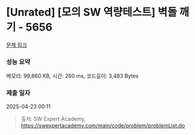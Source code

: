 # [Unrated] [모의 SW 역량테스트] 벽돌 깨기 - 5656 

[문제 링크](https://swexpertacademy.com/main/code/problem/problemDetail.do?contestProbId=AWXRQm6qfL0DFAUo) 

### 성능 요약

메모리: 99,860 KB, 시간: 260 ms, 코드길이: 3,483 Bytes

### 제출 일자

2025-04-23 00:11



> 출처: SW Expert Academy, https://swexpertacademy.com/main/code/problem/problemList.do